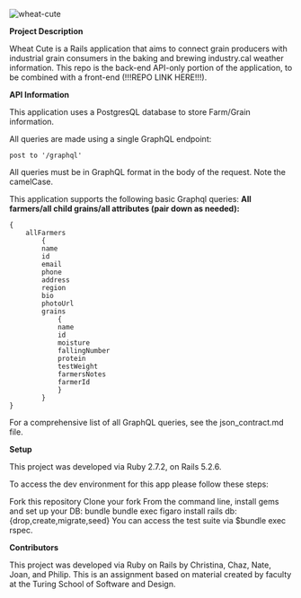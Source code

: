 ![wheat-cute](https://user-images.githubusercontent.com/87627363/152444996-f674e3f6-17c9-4729-a635-2883c57395ed.jpg)

**Project Description**

Wheat Cute is a Rails application that aims to connect grain producers with industrial grain consumers in the baking and brewing industry.cal weather information. This repo is the back-end API-only portion of the application, to be combined with a front-end (!!!REPO LINK HERE!!!).

**API Information**

This application uses a PostgresQL database to store Farm/Grain information.

All queries are made using a single GraphQL endpoint:

```
post to '/graphql'
```

All queries must be in GraphQL format in the body of the request. Note the camelCase.

This application supports the following  basic Graphql queries:
**All farmers/all child grains/all attributes (pair down as needed):**
```
{
    allFarmers
        {
        name
        id
        email
        phone
        address
        region
        bio
        photoUrl
        grains
            {
            name
            id
            moisture
            fallingNumber
            protein
            testWeight
            farmersNotes
            farmerId
            }
        }
}
```

For a comprehensive list of all GraphQL queries, see the json_contract.md file.

**Setup**

This project was developed via Ruby 2.7.2, on Rails 5.2.6.

To access the dev environment for this app please follow these steps:

Fork this repository
Clone your fork
From the command line, install gems and set up your DB:
bundle
bundle exec figaro install
rails db:{drop,create,migrate,seed}
You can access the test suite via $bundle exec rspec.

**Contributors**

This project was developed via Ruby on Rails by Christina, Chaz, Nate, Joan, and Philip. This is an assignment based on material created by faculty at the Turing School of Software and Design.
